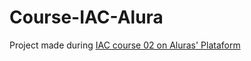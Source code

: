 # Course-IAC-Alura

Project made during [IAC course 02 on Aluras' Plataform
](https://cursos.alura.com.br/certificate/mateushenriquedefariasmello/infraestrutura-codigo-aws-ansible-terraform?lang=en)

